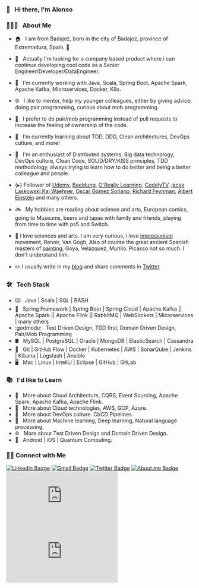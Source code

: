 ### 👋 &nbsp; Hi there, I'm Alonso

### 👨🏻‍💻 &nbsp; About Me

- 🏠 &nbsp; I am from Badajoz, born in the city of Badajoz, province of Extremadura, Spain. 🥘
- 💼 &nbsp; Actually I'm looking for a company based product where i can continue developing cool code as a Senior Engineer/Developer/DataEngineer.
- 🔨 &nbsp; I'm currently working with Java, Scala, Spring Boot, Apache Spark, Apache Kafka, Microservices, Docker, K8s.
- 🌐 &nbsp; I like to mentor, help my younger colleagues, either by giving advice, doing pair programming, curious about mob programming.
- 📱 &nbsp; I prefer to do pair/mob programming instead of pull requests to increase the feeling of ownership of the code.
- 🌱 &nbsp; I’m currently learning about TDD, DDD, Clean architectures, DevOps culture, and more!
- 🤔 &nbsp; I'm an enthusiast of Distributed systems, Big data technology, DevOps culture, Clean Code, SOLID/DRY/KISS principles, TDD methodology, always trying to learn how to do better and being a better colleague and people.

- {▸} Follower of [Udemy](https://www.udemy.com), [Baeldung](https://www.baeldung.com), [O'Really Learning](https://learning.oreilly.com/create-trial/?next=%2Fhome%2F), [CodelyTV](https://github.com/CodelyTV), [jacek Laskowski](https://jaceklaskowski.gitbooks.io/mastering-spark-sql/content/),[Kai Waehner](https://www.kai-waehner.de), [Oscar Gómez Soriano](https://www.linkedin.com/in/ogomezso/), [Richard Feynman](https://en.wikipedia.org/wiki/Richard_Feynman), [Albert Einstein](https://en.wikipedia.org/wiki/Albert_Einstein) and many others.

- 🚲 &nbsp; My hobbies are reading about science and arts, European comics, going to Museums, beers and tapas with family and friends, playing from time to time with ps5 and Switch.

- :japanese_castle: I love sciences and arts. I am very curious, i love [impresionism](https://en.wikipedia.org/wiki/Impressionism) movement, Renoir, Van Gogh, Also of course the great ancient Spanish masters of [painting](https://en.wikipedia.org/wiki/Spanish_art), Goya, Velazquez, Murillo. Picasso not so much. I don't understand him.

- :pencil2: I usually write in my [blog](https://aironman2k.wordpress.com) and share comments in [Twitter](https://twitter.com/alonso_Isidoro)

### 🛠 &nbsp; Tech Stack

- ⌨️ &nbsp; Java | Scala | SQL | BASH
- 🧰 &nbsp; Spring Framework | Spring Boot | Spring Cloud | Apache Kafka || Apache Spark || Apache Flink || RabbitMQ | WebSockets | Microservices | many others
- :godmode: &nbsp; Test Driven Design, TDD first, Domain Driven Design, Pair/Mob Programming
- 🛢 &nbsp; MySQL | PostgreSQL | Oracle | MongoDB | ElasticSearch | Cassandra
- 🔧 &nbsp; Git | GitHub Flow | Docker | Kubernetes | AWS | SonarQube | Jenkins | Kibana | Logstash | Ansible
- 🖥 &nbsp; Mac | Linux | IntelliJ | Eclipse | GitHub | GitLab

### 📚 &nbsp; I'd like to Learn

- 🌱 &nbsp; More about Cloud Architecture, CQRS, Event Sourcing, Apache Spark, Apache Kafka, Apache Flink.  
- 🔧 &nbsp; More about Cloud technologies, AWS, GCP, Azure.
- 📝 &nbsp; More about DevOps culture. CI/CD Pipelines.
- 🧰 &nbsp; More about Machine learning, Deep learning, Natural language processing.
- 🌐 &nbsp; More about Test Driven Design and Domain Driven Design.
- 📱 &nbsp; Android | iOS | Quantum Computing.

<h3> 🤝🏻 Connect with Me </h3>

<!--[![Website Badge](https://img.shields.io/badge/www.alvaroalbiach.com--lightgrey?style=flat&logo=Google-Chrome&logoColor=white&link=https://www.alvaroalbiach.com)](https://www.alvaroalbiach.com/)-->
[![Linkedin Badge](https://img.shields.io/badge/Alonso%20Isidoro%20Román--blue?style=flat&logo=Linkedin&logoColor=white&link=https://www.linkedin.com/in/alonso-isidoro-roman-8ab57445/)](https://www.linkedin.com/in/alonso-isidoro-roman-8ab57445/)
[![Gmail Badge](https://img.shields.io/badge/alonsoir@gmail.com--red?style=flat&logo=gmail&logoColor=red&link=mailto:alonsoir@gmail.com)](mailto:alonsoir@gmail.com)
[![Twitter Badge](https://img.shields.io/badge/@alonso.Isidoro--red?style=flat&logo=Twitter&logoColor=blue&link=https://twitter.com/alonso_Isidoro)](https://twitter.com/alonso_Isidoro)
[![About.me Badge](https://img.shields.io/badge/@alonso.Isidoro--red?style=flat-square&logo=appveyor&logoColor=blue&link=https://about.me/alonso.isidoro.roman/getstarted)](https://about.me/alonso.isidoro.roman/getstarted)
[![CV Badge](https://img.shields.io/badge/Spanish-CV--red?style=flat-square&logo=appveyor&logoColor=red&link=https://github.com/alonsoir/alonsoir.github.io/blob/master/CV/Mi%20CV%20En%20Español%20para%20SOPRA%20A3%202.pdf)](https://github.com/alonsoir/alonsoir.github.io/blob/master/CV/Mi%20CV%20En%20Español%20para%20SOPRA%20A3%202.pdf)
[![CV Badge](https://img.shields.io/badge/English-CV--red?style=flat-square&logo=appveyor&logoColor=yellow&link=https://github.com/alonsoir/alonsoir.github.io/blob/master/CV/resume%20Alonso%20Isidoro%20Román%20Feb%202020-Budapest.pdf)](https://github.com/alonsoir/alonsoir.github.io/blob/master/CV/resume%20Alonso%20Isidoro%20Román%20Feb%202020-Budapest.pdf)
